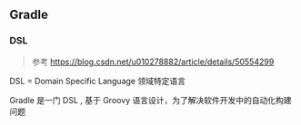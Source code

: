 ## Gradle

### DSL

> 参考 https://blog.csdn.net/u010278882/article/details/50554299

DSL = Domain Specific Language  领域特定语言

Gradle 是一门 DSL , 基于 Groovy 语言设计，为了解决软件开发中的自动化构建问题

